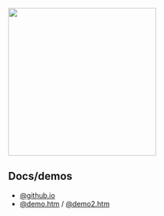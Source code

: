 <img src="https://mntn-dev.github.io/t.js/t.js.png" height="300" width="300" alt=""/><br/>

Docs/demos
---
* <a href="https://mntn-dev.github.io/t.js/" target="_blank">@github.io</a>
* <a href="https://rawgit.com/mntn-dev/t.js/master/demo.htm" target="_blank">@demo.htm</a> / <a href="https://rawgit.com/mntn-dev/t.js/master/demo2.htm" target="_blank">@demo2.htm</a>

